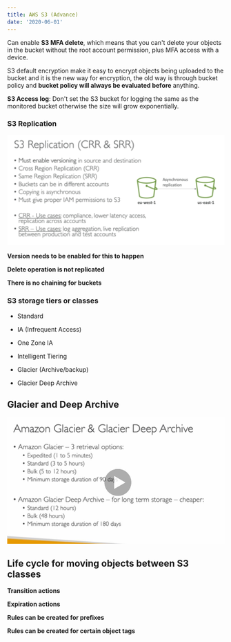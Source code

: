 ```yaml
---
title: AWS S3 (Advance)
date: '2020-06-01'
---
```


Can enable **S3 MFA delete**, which means that you can't delete your objects in the bucket without the root account permission, plus MFA access with a device.

S3 default encryption make it easy to encrypt objects being uploaded to the bucket and it is the new way for encryption, the old way is through bucket policy and **bucket policy will always be evaluated before** anything.

**S3 Access log**: Don't set the S3 bucket for logging the same as the monitored bucket otherwise the size will grow exponentially.

### S3 Replication

![replication](./replication.jpg)

**Version needs to be enabled for this to happen**

**Delete operation is not replicated**

**There is no chaining for buckets**

### S3 storage tiers or classes

- Standard

- IA (Infrequent Access)

- One Zone IA

- Intelligent Tiering

- Glacier (Archive/backup)

- Glacier Deep Archive

## Glacier and Deep Archive

![archive](./archive.jpg)

## Life cycle for moving objects between S3 classes

**Transition actions**

**Expiration actions**

**Rules can be created for prefixes**

**Rules can be created for certain object tags**
